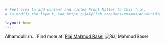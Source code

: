 ```yaml
---
# Feel free to add content and custom Front Matter to this file.
# To modify the layout, see https://jekyllrb.com/docs/themes/#overriding-theme-defaults

layout: home
---
```

Alhamdulillah... Find more at:
[Riaj Mahmud Rasel](https://riaj.net)
![Riaj Mahmud Rasel](https://https://github.com/riajmahmud/riajmahmud.github.io/blob/main/images/profile_web.png?raw=true)
